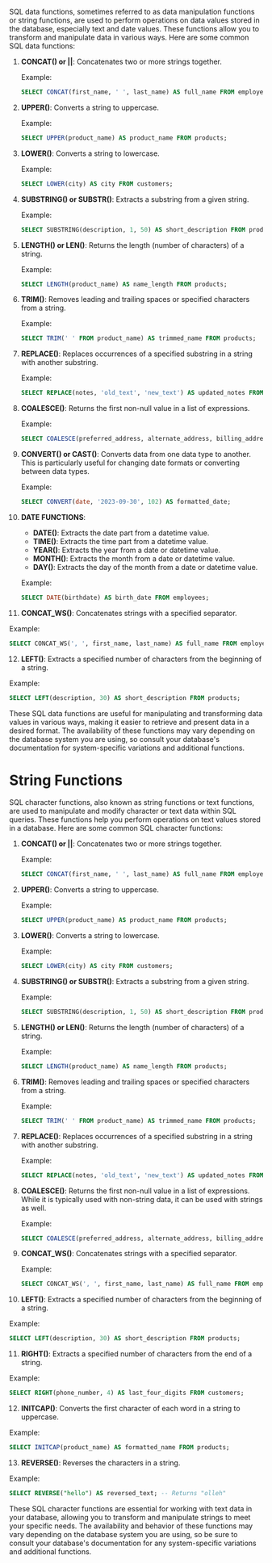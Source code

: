 SQL data functions, sometimes referred to as data manipulation functions or string functions, are used to perform operations on data values stored in the database, especially text and date values. These functions allow you to transform and manipulate data in various ways. Here are some common SQL data functions:

1. **CONCAT() or ||**: Concatenates two or more strings together.

   Example:
   ```sql
   SELECT CONCAT(first_name, ' ', last_name) AS full_name FROM employees;
   ```

2. **UPPER()**: Converts a string to uppercase.

   Example:
   ```sql
   SELECT UPPER(product_name) AS product_name FROM products;
   ```

3. **LOWER()**: Converts a string to lowercase.

   Example:
   ```sql
   SELECT LOWER(city) AS city FROM customers;
   ```

4. **SUBSTRING() or SUBSTR()**: Extracts a substring from a given string.

   Example:
   ```sql
   SELECT SUBSTRING(description, 1, 50) AS short_description FROM products;
   ```

5. **LENGTH() or LEN()**: Returns the length (number of characters) of a string.

   Example:
   ```sql
   SELECT LENGTH(product_name) AS name_length FROM products;
   ```

6. **TRIM()**: Removes leading and trailing spaces or specified characters from a string.

   Example:
   ```sql
   SELECT TRIM(' ' FROM product_name) AS trimmed_name FROM products;
   ```

7. **REPLACE()**: Replaces occurrences of a specified substring in a string with another substring.

   Example:
   ```sql
   SELECT REPLACE(notes, 'old_text', 'new_text') AS updated_notes FROM orders;
   ```

8. **COALESCE()**: Returns the first non-null value in a list of expressions.

   Example:
   ```sql
   SELECT COALESCE(preferred_address, alternate_address, billing_address) AS final_address FROM customers;
   ```

9. **CONVERT() or CAST()**: Converts data from one data type to another. This is particularly useful for changing date formats or converting between data types.

   Example:
   ```sql
   SELECT CONVERT(date, '2023-09-30', 102) AS formatted_date;
   ```

10. **DATE FUNCTIONS**:
    - **DATE()**: Extracts the date part from a datetime value.
    - **TIME()**: Extracts the time part from a datetime value.
    - **YEAR()**: Extracts the year from a date or datetime value.
    - **MONTH()**: Extracts the month from a date or datetime value.
    - **DAY()**: Extracts the day of the month from a date or datetime value.
    
    Example:
    ```sql
    SELECT DATE(birthdate) AS birth_date FROM employees;
    ```

11. **CONCAT_WS()**: Concatenates strings with a specified separator.

   Example:
   ```sql
   SELECT CONCAT_WS(', ', first_name, last_name) AS full_name FROM employees;
   ```

12. **LEFT()**: Extracts a specified number of characters from the beginning of a string.

   Example:
   ```sql
   SELECT LEFT(description, 30) AS short_description FROM products;
   ```

These SQL data functions are useful for manipulating and transforming data values in various ways, making it easier to retrieve and present data in a desired format. The availability of these functions may vary depending on the database system you are using, so consult your database's documentation for system-specific variations and additional functions.

# String Functions
SQL character functions, also known as string functions or text functions, are used to manipulate and modify character or text data within SQL queries. These functions help you perform operations on text values stored in a database. Here are some common SQL character functions:

1. **CONCAT() or ||**: Concatenates two or more strings together.

   Example:
   ```sql
   SELECT CONCAT(first_name, ' ', last_name) AS full_name FROM employees;
   ```

2. **UPPER()**: Converts a string to uppercase.

   Example:
   ```sql
   SELECT UPPER(product_name) AS product_name FROM products;
   ```

3. **LOWER()**: Converts a string to lowercase.

   Example:
   ```sql
   SELECT LOWER(city) AS city FROM customers;
   ```

4. **SUBSTRING() or SUBSTR()**: Extracts a substring from a given string.

   Example:
   ```sql
   SELECT SUBSTRING(description, 1, 50) AS short_description FROM products;
   ```

5. **LENGTH() or LEN()**: Returns the length (number of characters) of a string.

   Example:
   ```sql
   SELECT LENGTH(product_name) AS name_length FROM products;
   ```

6. **TRIM()**: Removes leading and trailing spaces or specified characters from a string.

   Example:
   ```sql
   SELECT TRIM(' ' FROM product_name) AS trimmed_name FROM products;
   ```

7. **REPLACE()**: Replaces occurrences of a specified substring in a string with another substring.

   Example:
   ```sql
   SELECT REPLACE(notes, 'old_text', 'new_text') AS updated_notes FROM orders;
   ```

8. **COALESCE()**: Returns the first non-null value in a list of expressions. While it is typically used with non-string data, it can be used with strings as well.

   Example:
   ```sql
   SELECT COALESCE(preferred_address, alternate_address, billing_address) AS final_address FROM customers;
   ```

9. **CONCAT_WS()**: Concatenates strings with a specified separator.

   Example:
   ```sql
   SELECT CONCAT_WS(', ', first_name, last_name) AS full_name FROM employees;
   ```

10. **LEFT()**: Extracts a specified number of characters from the beginning of a string.

   Example:
   ```sql
   SELECT LEFT(description, 30) AS short_description FROM products;
   ```

11. **RIGHT()**: Extracts a specified number of characters from the end of a string.

   Example:
   ```sql
   SELECT RIGHT(phone_number, 4) AS last_four_digits FROM customers;
   ```

12. **INITCAP()**: Converts the first character of each word in a string to uppercase.

   Example:
   ```sql
   SELECT INITCAP(product_name) AS formatted_name FROM products;
   ```

13. **REVERSE()**: Reverses the characters in a string.

   Example:
   ```sql
   SELECT REVERSE("hello") AS reversed_text; -- Returns "olleh"
   ```

These SQL character functions are essential for working with text data in your database, allowing you to transform and manipulate strings to meet your specific needs. The availability and behavior of these functions may vary depending on the database system you are using, so be sure to consult your database's documentation for any system-specific variations and additional functions.